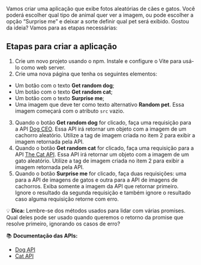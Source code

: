 Vamos criar uma aplicação que exibe fotos aleatórias de cães e gatos. Você poderá escolher qual tipo de animal quer ver a imagem, ou pode escolher a opção “Surprise me” e deixar a sorte definir qual pet será exibido. Gostou da ideia? Vamos para as etapas necessárias:

## Etapas para criar a aplicação

1. Crie um novo projeto usando o npm. Instale e configure o Vite para usá-lo como web server.
2. Crie uma nova página que tenha os seguintes elementos:

- Um botão com o texto **Get random dog**;
- Um botão com o texto **Get random cat**;
- Um botão com o texto **Surprise me**;
- Uma imagem que deve ter como texto alternativo **Random pet**. Essa imagem começará com o atributo `src` vazio.

3. Quando o botão **Get random dog** for clicado, faça uma requisição para a API [Dog CEO](https://dog.ceo/api/breeds/image/random). Essa API irá retornar um objeto com a imagem de um cachorro aleatório. Utilize a tag de imagem criada no item 2 para exibir a imagem retornada pela API.
4. Quando o botão **Get random cat** for clicado, faça uma requisição para a API [The Cat API](https://api.thecatapi.com/v1/images/search). Essa API irá retornar um objeto com a imagem de um gato aleatório. Utilize a tag de imagem criada no item 2 para exibir a imagem retornada pela API.
5. Quando o botão **Surprise me** for clicado, faça duas requisições: uma para a API de imagens de gatos e outra para a API de imagens de cachorros. Exiba somente a imagem da API que retornar primeiro. Ignore o resultado da segunda requisição e também ignore o resultado caso alguma requisição retorne com erro.

💡 **Dica:** Lembre-se dos métodos usados para lidar com várias promises. Qual deles pode ser usado quando queremos o retorno da promise que resolve primeiro, ignorando os casos de erro?

📚 **Documentação das APIs:**

- [Dog API](https://dog.ceo/dog-api/documentation/)
- [Cat API](https://thecatapi.com/docs/)

